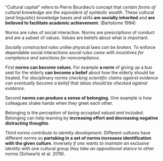 "Cultural capital" refers to Pierre Bourdieu’s concept that *certain forms of cultural knowledge are the equivalent of symbolic wealth*. These cultural (and linguistic) knowledge bases and skills **are socially inherited** and **are believed to facilitate academic achievement**. (Bartolome 1994)

Norms are rules of social interaction. Norms are prescriptions of conduct and are a subset of values. Values are beliefs about what is important.

*Socially constructed rules* unlike physical laws *can be broken*. To enforce dependable social interactions *social rules come with incentives for compliance and sanctions for noncompliance*.

First **norms can become values**. For example **a norm** of giving up a bus seat for the elderly **can become a belief** about how the elderly should be treated. For disciplinary norms *checking scientific claims against evidence can eventually become a belief that ideas should be checked against evidence*.

Second **norms can produce a sense of belonging**. One example is how colleagues shake hands when they greet each other.

Belonging is the perception of *being accepted valued and included*. Belonging can help learning by **increasing effort and decreasing negative distracting thoughts**.

Third *norms contribute to identity development*. Different cultures have different norms so **partaking in a set of norms increases identification with the given culture**. Inversely *if one wants to maintain an exclusive identity* with one cultural group *they take an oppositional stance* to other norms (Schwartz et al. 2016).